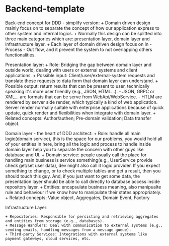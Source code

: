 # Backend-template

Back-end concept for DDD - simplify version:
	+ Domain driven design mainly focus on to separate the concept of how our application express to other system and internal logics.
	+ Normally this design can be splitted into three main categories which are: presentation layer, domain layer and infrastructure layer.
	+ Each layer of domain driven design focus on In - Process - Out flow, and it prevent the system to not overlapping others functionalities.

Presentation layer:
	+ Role: Bridging the gap between domain layer and outside world, dealing with users or external systems and client applications.
	+ Possible input: Client/user/external-system requests and translate these requests to data form that domain layer can understand.
	+ Possible output: return results that can be present to user, technically speaking it's more user friendly (e.g., JSON, HTML...).
		- JSON, GRPC or XML... are formats that can be serve from WebApi/WebService.
		- HTLM are rendered by server side render, which typically a kind of web application. Server render normally suitale with enterprise applications because of quick update, quick render and flexibilities when integrate with domain layer.
	+ Related concepts: Author/authen; Pre-domain validation; Data transfer object.	
		
Domain layer - the heart of DDD architect:
	+ Role: handle all main logic(domain service), this is the space for our problems, you would hold all of your entities in here, bring all the logic and process to handle inside domain layer help you to separate the concern with other guys like database and UI.
	+ Domain service: people usually call the place for handling main business is service something(e.g., UserService provide check get/set user data), dev might also call it logic provider. If you expect something to change, or to check multiple tables and get a result, then you should touch this guy. And, if you just want to get some data, the presentation layer should be able to call directly to database access inside repository layer.
	+ Entities: encapsulate business meaning, also manipualte rule and behaviour if we know how to manipulate their states appropriately.
	+ Related concepts: Value object, Aggregates, Domain Event, Factory
	
Infrastructure Layer:

	+ Repositories: Responsible for persisting and retrieving aggregates and entities from storage (e.g., databases).
	+ Message Handlers: Deal with communication to external systems (e.g., sending emails, handling messages from a message queue).
	+ Third-party Services: Integrations with external systems like payment gateways, cloud services, etc.